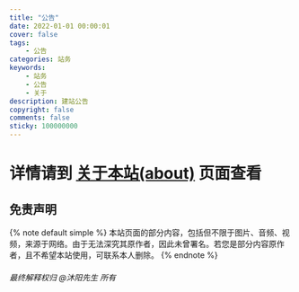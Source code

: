 ```yaml
---
title: "公告"
date: 2022-01-01 00:00:01
cover: false
tags: 
	- 公告
categories: 站务
keywords:
	- 站务
	- 公告
	- 关于
description: 建站公告
copyright: false
comments: false
sticky: 100000000
---
```


# 详情请到 [关于本站(about)](/about/) 页面查看

## 免责声明
{% note default simple %}
本站页面的部分内容，包括但不限于图片、音频、视频，来源于网络。由于无法深究其原作者，因此未曾署名。若您是部分内容原作者，且不希望本站使用，可联系本人删除。
{% endnote %}

###### 最终解释权归 @沐阳先生 所有
